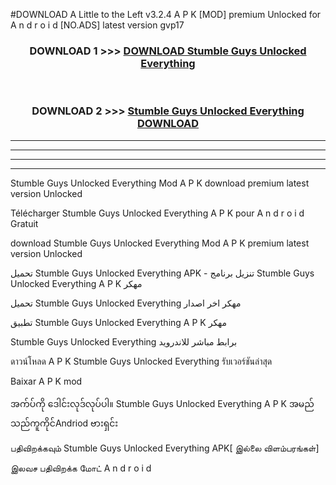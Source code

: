 #DOWNLOAD A Little to the Left v3.2.4 A P K [MOD] premium Unlocked for A n d r o i d [NO.ADS] latest version gvp17 



<div align="center">

<h3>DOWNLOAD 1 >>> <a href="https://getmod1.web.app/?judule=Btd Battles">DOWNLOAD Stumble Guys Unlocked Everything </a></h3><br>

<h3>DOWNLOAD 2 >>> <a href="https://getmod1.web.app/?judule=Btd Battles">Stumble Guys Unlocked Everything  DOWNLOAD </a></h3>

</div>


----------------------------------------------------------

----------------------------------------------------------

----------------------------------------------------------

----------------------------------------------------------


Stumble Guys Unlocked Everything  Mod A P K download premium latest version Unlocked

Télécharger Stumble Guys Unlocked Everything  A P K pour A n d r o i d Gratuit

download Stumble Guys Unlocked Everything  Mod A P K premium latest version Unlocked

تحميل Stumble Guys Unlocked Everything  APK - تنزيل برنامج Stumble Guys Unlocked Everything  A P K مهكر

تحميل Stumble Guys Unlocked Everything  مهكر اخر اصدار

تطبيق Stumble Guys Unlocked Everything  A P K مهكر

Stumble Guys Unlocked Everything  برابط مباشر للاندرويد

ดาวน์โหลด A P K Stumble Guys Unlocked Everything  รับเวอร์ชันล่าสุด

Baixar A P K mod

အက်ပ်ကို ဒေါင်းလုဒ်လုပ်ပါ။ Stumble Guys Unlocked Everything  A P K အမည်သည်ကူကိုင်Andriod ဗားရှင်း

பதிவிறக்கவும் Stumble Guys Unlocked Everything  APK[ இல்லை விளம்பரங்கள்] 
 
இலவச பதிவிறக்க மோட் A n d r o i d



